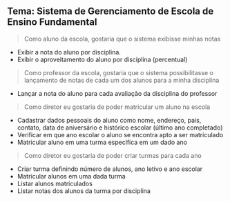 ## Tema: Sistema de Gerenciamento de Escola de Ensino Fundamental

> Como aluno da escola, gostaria que o sistema exibisse minhas notas
 - Exibir a nota do aluno por disciplina.
 - Exibir o aproveitamento do aluno por disciplina (percentual)

> Como professor da escola, gostaria que o sistema possibilitasse o 
lançamento de notas de cada um dos alunos para a minha disciplina
 - Lançar a nota do aluno para cada avaliação da disciplina do professor

> Como diretor eu gostaria de poder matricular um aluno na escola
 - Cadastrar dados pessoais do aluno como nome, endereço, pais, contato, data de aniversário e histórico escolar (último ano completado)
 - Verificar em que ano escolar o aluno se encontra apto a ser matriculado
 - Matricular aluno em uma turma específica em um dado ano

> Como diretor eu gostaria de poder criar turmas para cada ano
 - Criar turma definindo número de alunos, ano letivo e ano escolar
 - Matricular alunos em uma dada turma
 - Listar alunos matriculados
 - Listar notas dos alunos da turma por disciplina
